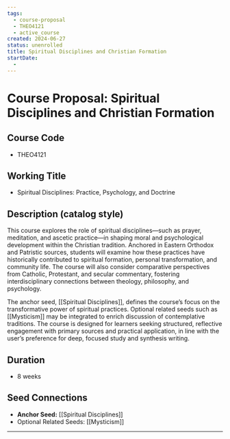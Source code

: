 ```yaml
---
tags:
  - course-proposal
  - THEO4121
  - active_course
created: 2024-06-27
status: unenrolled
title: Spiritual Disciplines and Christian Formation
startDate:
  -
---
```


# Course Proposal: Spiritual Disciplines and Christian Formation

## Course Code
- THEO4121

## Working Title
- Spiritual Disciplines: Practice, Psychology, and Doctrine

## Description (catalog style)
This course explores the role of spiritual disciplines—such as prayer, meditation, and ascetic practice—in shaping moral and psychological development within the Christian tradition. Anchored in Eastern Orthodox and Patristic sources, students will examine how these practices have historically contributed to spiritual formation, personal transformation, and community life. The course will also consider comparative perspectives from Catholic, Protestant, and secular commentary, fostering interdisciplinary connections between theology, philosophy, and psychology.

The anchor seed, [[Spiritual Disciplines]], defines the course’s focus on the transformative power of spiritual practices. Optional related seeds such as [[Mysticism]] may be integrated to enrich discussion of contemplative traditions. The course is designed for learners seeking structured, reflective engagement with primary sources and practical application, in line with the user’s preference for deep, focused study and synthesis writing.

## Duration
- 8 weeks

## Seed Connections
- **Anchor Seed:** [[Spiritual Disciplines]]    
- Optional Related Seeds: [[Mysticism]]

---


